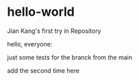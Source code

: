# hello-world
Jian Kang's first try in Repository


hello, everyone:

just some tests for the branck from the main

add the second time here
